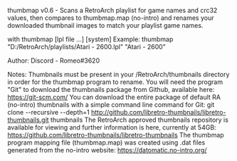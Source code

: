 thumbmap v0.6 - Scans a RetroArch playlist for game names and crc32 values, then compares to thumbmap.map (no-intro)
                and renames your downloaded thumbnail images to match your playlist game names.

with thumbmap [lpl file ...] [system]
Example:
              thumbmap "D:/RetroArch/playlists/Atari - 2600.lpl" "Atari - 2600"

Author:
   Discord - Romeo#3620
   
Notes:
   Thumbnails must be present in your /RetroArch/thumbnails directory in order for the thumbmap program to rename.
   You will need the program "Git" to download the thumbnails package from Github, available here:  https://git-scm.com/
   You can download the entire package of default RA (no-intro) thumbnails with a simple command line command for Git:
      git clone --recursive --depth=1 http://github.com/libretro-thumbnails/libretro-thumbnails.git thumbnails
   The RetroArch approved thumbnails repository is available for viewing and further information is here, currently at 54GB:
      https://github.com/libretro-thumbnails/libretro-thumbnails
   The thumbmap program mapping file (thumbmap.map) was created using .dat files generated from the no-intro website:
      https://datomatic.no-intro.org/
